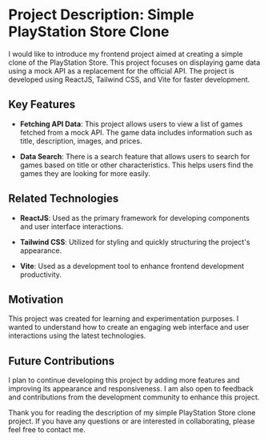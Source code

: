 # Project Description: Simple PlayStation Store Clone

I would like to introduce my frontend project aimed at creating a simple clone of the PlayStation Store. This project focuses on displaying game data using a mock API as a replacement for the official API. The project is developed using ReactJS, Tailwind CSS, and Vite for faster development.

## Key Features

- **Fetching API Data**: This project allows users to view a list of games fetched from a mock API. The game data includes information such as title, description, images, and prices.

- **Data Search**: There is a search feature that allows users to search for games based on title or other characteristics. This helps users find the games they are looking for more easily.

## Related Technologies

- **ReactJS**: Used as the primary framework for developing components and user interface interactions.

- **Tailwind CSS**: Utilized for styling and quickly structuring the project's appearance.

- **Vite**: Used as a development tool to enhance frontend development productivity.

## Motivation

This project was created for learning and experimentation purposes. I wanted to understand how to create an engaging web interface and user interactions using the latest technologies.

## Future Contributions

I plan to continue developing this project by adding more features and improving its appearance and responsiveness. I am also open to feedback and contributions from the development community to enhance this project.

Thank you for reading the description of my simple PlayStation Store clone project. If you have any questions or are interested in collaborating, please feel free to contact me.
